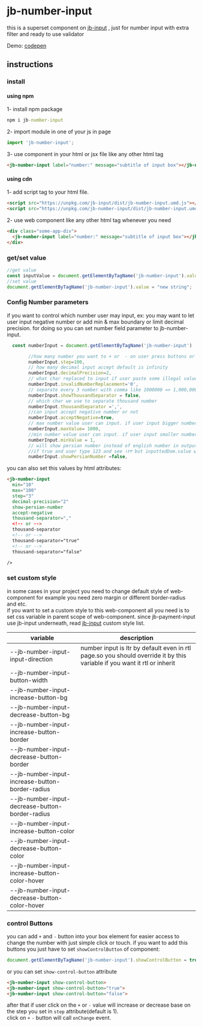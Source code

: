 # jb-number-input

this is a superset component on [jb-input](https://github.com/javadbat/jb-input) , just for number input with extra filter and ready to use validator

Demo: [codepen](https://codepen.io/javadbat/pen/gONgKRw) 
## instructions

### install

#### using npm

1- install npm package
```cmd
npm i jb-number-input
```

2- import module in one of your js in page

```js
import 'jb-number-input';

```

3- use component in your html or jsx file like any other html tag

```html
<jb-number-input label="number:" message="subtitle of input box"></jb-number-input>
```
#### using cdn

1- add script tag to your html file.

```HTML
<script src="https://unpkg.com/jb-input/dist/jb-number-input.umd.js"></script>
<script src="https://unpkg.com/jb-number-input/dist/jb-number-input.umd.js"></script>
```
2- use web component like any other html tag whenever you need

```html
<div class="some-app-div">
  <jb-number-input label="number:" message="subtitle of input box"></jb-number-input>
</div>
```
### get/set value

```js
//get value
const inputValue = document.getElementByTagName('jb-number-input').value;
//set value
document.getElementByTagName('jb-number-input').value = "new string";
```
### Config Number parameters

if you want to control which number user may input, ex: you may want to let user input negative number or add min & max boundary or limit decimal precision. for doing so you can set number field parameter to jb-number-input.    

```javascript
  const numberInput = document.getElementByTagName('jb-number-input')

        //how many number you want to + or  - on user press buttons or use arrow keys default is 1
        numberInput.step=100,
        // how many decimal input accept default is infinity
        numberInput.decimalPrecision=2,
        // what char replaced to input if user paste some illegal value default is '' (empty string)
        numberInput.invalidNumberReplacement='0',
        // separate every 3 number with comma like 1000000 => 1,000,000
        numberInput.showThousandSeparator = false,
        // which char we use to separate thousand number
        numberInput.thousandSeparator =',',
        //can input accept negative number or not
        numberInput.acceptNegative=true,
        // max number value user can input. if user input bigger number it will be set to max
        numberInput.maxValue= 1000,
        //min number value user can input. if user input smaller number it will be set to this value.
        numberInput.minValue = 1,
        // will show persian number instead of english number in output but original input value remain in english char
        //if true and user type 123 and see ۱۲۳ but inputtedDom.value will be 123
        numberInput.showPersianNumber =false,
```

you can also set this values by html attributes:
```html
<jb-number-input 
  min="10"
  max="100"
  step="3"
  decimal-precision="2"
  show-persian-number
  accept-negative
  thousand-separator=","
  <!-- or -->
  thousand-separator
  <!-- or -->
  thousand-separator="true"
  <!-- or -->
  thousand-separator="false"

/>
```



### set custom style

in some cases in your project you need to change default style of web-component for example you need zero margin or different border-radius and etc.    
if you want to set a custom style to this web-component all you need is to set css variable in parent scope of web-component.
since jb-payment-input use jb-input underneath, read [jb-input](https://github.com/javadbat/jb-input) custom style list.

| variable                                       | description |
|------------------------------------------------|-------------|
| --jb-number-input-input-direction              | number input is ltr by default even in rtl page.so you should override it by this variable if you want it rtl or inherit |
| --jb-number-input-button-width                 | |
| --jb-number-input-increase-button-bg           | |
| --jb-number-input-decrease-button-bg           | |
| --jb-number-input-increase-button-border       | |
| --jb-number-input-decrease-button-border       | |
| --jb-number-input-increase-button-border-radius| |
| --jb-number-input-decrease-button-border-radius| |
| --jb-number-input-increase-button-color        | |
| --jb-number-input-decrease-button-color        | |
| --jb-number-input-increase-button-color-hover  | |
| --jb-number-input-decrease-button-color-hover  | |

### control Buttons
you can add `+` and `-` button into your box element for easier access to change the number with just simple click or touch.
if you want to add this buttons you just have to set `showControlButton` of component:

```js
document.getElementByTagName('jb-number-input').showControlButton = true //or false
```
or you can set `show-control-button` attribute 
```html
<jb-number-input show-control-button>
<jb-number-input show-control-button="true">
<jb-number-input show-control-button="false">
```
after that if user click on the `+` or `-` value will increase or decrease base on the step you set in `step` attribute(default is 1).    
click on `+` `-` button will call `onChange` event.